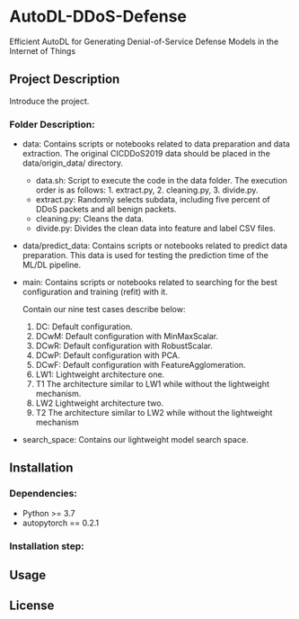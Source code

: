 # AutoDL-DDoS-Defense
Efficient AutoDL for Generating Denial-of-Service Defense Models in the Internet of Things

## Project Description
Introduce the project.

### Folder Description:
* data: Contains scripts or notebooks related to data preparation and data extraction. The original CICDDoS2019 data should be placed in the data/origin_data/ directory.
    * data.sh: Script to execute the code in the data folder. The execution order is as follows: 1. extract.py, 2. cleaning.py, 3. divide.py.
    * extract.py: Randomly selects subdata, including five percent of DDoS packets and all benign packets.
    * cleaning.py: Cleans the data.
    * divide.py: Divides the clean data into feature and label CSV files.
* data/predict_data: Contains scripts or notebooks related to predict data preparation. This data is used for testing the prediction time of the ML/DL pipeline.
* main: Contains scripts or notebooks related to searching for the best configuration and training (refit) with it.
    
    Contain our nine test cases describe below:
    1. DC: Default configuration.
    2. DCwM: Default configuration with MinMaxScalar.
    3. DCwR: Default configuration with RobustScalar.
    4. DCwP: Default configuration with PCA.
    5. DCwF: Default configuration with FeatureAgglomeration.
    6. LW1: Lightweight architecture one.
    7. T1 The architecture similar to LW1 while without the lightweight mechanism.
    8. LW2 Lightweight architecture two.
    9. T2 The architecture similar to LW2 while without the lightweight mechanism
* search_space: Contains our lightweight model search space.

## Installation
### Dependencies:
* Python >= 3.7
* autopytorch == 0.2.1

### Installation step:

## Usage

## License
